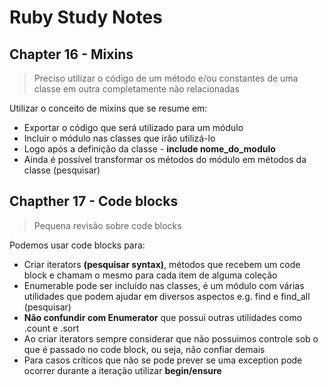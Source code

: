 # Ruby Study Notes


## Chapter 16 - Mixins
> Preciso utilizar o código de um método e/ou constantes de uma classe em outra completamente não relacionadas


Utilizar o conceito de mixins que se resume em:

- Exportar o código que será utilizado para um módulo
- Incluir o módulo nas classes que irão utilizá-lo
- Logo após a definição da classe - **include nome_do_modulo**
- Ainda é possível transformar os métodos do módulo em métodos da classe (pesquisar)

## Chapther 17 - Code blocks
> Pequena revisão sobre code blocks

Podemos usar code blocks para:

- Criar iterators **(pesquisar syntax)**, métodos que recebem um code block e chamam o mesmo para cada item de alguma coleção
- Enumerable pode ser incluído nas classes, é um módulo com várias utilidades que podem ajudar em diversos aspectos e.g. find e find_all (pesquisar)
- **Não confundir com Enumerator** que possui outras utilidades como .count e .sort
- Ao criar iterators sempre considerar que não possuimos controle sob o que é passado no code block, ou seja, não confiar demais
- Para casos críticos que não se pode prever se uma exception pode ocorrer durante a iteração utilizar **begin/ensure**
